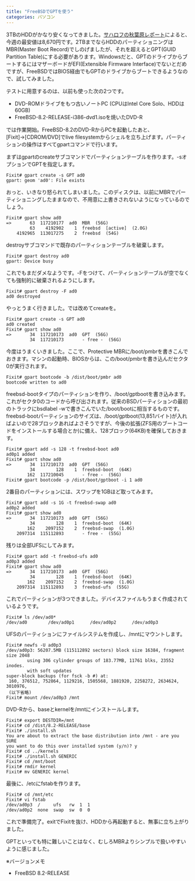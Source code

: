 ```yaml
---
title: "FreeBSDでGPTを使う"
categories: パソコン
---
```


3TBのHDDがかなり安くなってきました。[サハロフの秋葉原レポート](https://www2s.biglobe.ne.jp/~sakharov/)によると、今週の最安値は8,670円です。2TBまでならHDDのパーティショニングはMBR(Master Boot Record)でしのげましたが、それを超えるとGPT(GUID Partition Table)にする必要があります。Windowsだと、GPTのドライブからブートするにはマザーボードがEFI(Extensible Firmware Interface)でないとだめですが、FreeBSDではBIOS経由でもGPTのドライブからブートできるようなので、試してみました。

テストに用意するのは、以前も使った次の2つです。

- DVD-ROMドライブをもつ古いノートPC (CPUはIntel Core Solo、HDDは60GB)
- FreeBSD-8.2-RELEASE-i386-dvd1.isoを焼いたDVD-R

では作業開始。FreeBSD-8.2のDVD-RからPCを起動したあと、[Fixit]→[CDROM/DVD]でlive filesystemからシェルを立ち上げます。パーティションの操作はすべてgpartコマンドで行います。

まずはgpartのcreateサブコマンドでパーティションテーブルを作ります。-sオプションでGPTを指定します。

```console
Fixit# gpart create -s GPT ad0
gpart: geom 'ad0': File exists
```

おっと、いきなり怒られてしまいました。このディスクは、以前にMBRでパーティショニングしたままなので、不用意に上書きされないようになっているのでしょう。

```console
Fixit# gpart show ad0
=>       63  117210177  ad0  MBR  (56G)
         63    4192902    1  freebsd  [active]  (2.0G)
    4192965  113017275    2  freebsd  (54G)
```

destroyサブコマンドで既存のパーティションテーブルを破棄します。

```console
Fixit# gpart destroy ad0
gpart: Device busy
```

これでもまだダメなようです。-Fをつけて、パーティションテーブルが空でなくても強制的に破棄されるようにします。

```console
Fixit# gpart destroy -F ad0
ad0 destroyed
```

やっとうまく行きました。では改めてcreateを。

```console
Fixit# gpart create -s GPT ad0
ad0 created
Fixit# gpart show ad0
=>       34  117210173  ad0  GPT  (56G)
         34  117210173       - free -  (56G)
```

今度はうまくいきました。ここで、Protective MBRに/boot/pmbrを書きこんでおきます。マシンの起動時、BIOSからは、この/boot/pmbrを書き込んだセクタ0が実行されます。

```console
Fixit# gpart bootcode -b /dist/boot/pmbr ad0
bootcode written to ad0
```

freebsd-bootタイプのパーティションを作り、/boot/gptbootを書き込みます。これがセクタ0のコードから呼び出されます。従来のBSDパーティションの最初のトラックにbsdlabel -wで書きこんでいた/boot/bootに相当するものです。freebsd-bootパーティションのサイズは、/boot/gptboot(13,851バイト)が入ればよいので28ブロックあればよさそうですが、今後の拡張(ZFS用のブートコードをインストールする場合とか)に備え、128ブロック(64KB)を確保しておきます。

```console
Fixit# gpart add -s 128 -t freebsd-boot ad0
ad0p1 added
Fixit# gpart show ad0
=>       34  117210173  ad0  GPT  (56G)
         34        128    1  freebsd-boot  (64K)
        162  117210045       - free -  (56G)
Fixit# gpart bootcode -p /dist/boot/gptboot -i 1 ad0
```

2番目のパーティションには、スワップを1GBほど取ってみます。

```console
Fixit# gpart add -s 1G -t freebsd-swap ad0
ad0p2 added
Fixit# gpart show ad0
=>       34  117210173  ad0  GPT  (56G)
         34        128    1  freebsd-boot  (64K)
        162    2097152    2  freebsd-swap  (1.0G)
    2097314  115112893       - free -  (55G)
```

残りは全部UFSにしてみます。

```console
Fixit# gpart add -t freebsd-ufs ad0
ad0p3 added
Fixit# gpart show ad0
=>       34  117210173  ad0  GPT  (56G)
         34        128    1  freebsd-boot  (64K)
        162    2097152    2  freebsd-swap  (1.0G)
    2097314  115112893    3  freebsd-ufs  (55G)
```

これでパーティションが3つできました。デバイスファイルもうまく作成されているようです。

```console
Fixit# ls /dev/ad0*
/dev/ad0        /dev/ad0p1      /dev/ad0p2      /dev/ad0p3
```

UFSのパーティションにファイルシステムを作成し、/mntにマウントします。

```console
Fixit# newfs -U ad0p3
/dev/ad0p3: 56207.5MB (115112892 sectors) block size 16384, fragment size 2048
        using 306 cylinder groups of 183.77MB, 11761 blks, 23552 inodes.
        with soft updates
super-block backups (for fsck -b #) at:
 160, 376512, 752864, 1129216, 1505568, 1881920, 2258272, 2634624, 3010976,
 (以下省略)
Fixit# mount /dev/ad0p3 /mnt
```

DVD-Rから、baseとkernelを/mntにインストールします。

```console
Fixit# export DESTDIR=/mnt
Fixit# cd /dist/8.2-RELEASE/base
Fixit# ./install.sh
You are about to extract the base distribution into /mnt - are you SURE
you want to do this over installed system (y/n)? y
Fixit# cd ../kernels
Fixit# ./install.sh GENERIC
Fixit# cd /mnt/boot
Fixit# rmdir kernel
Fixit# mv GENERIC kernel
```

最後に、/etcにfstabを作ります。

```console
Fixit# cd /mnt/etc
Fixit# vi fstab
/dev/ad0p3  /     ufs   rw  1  1
/dev/ad0p2  none  swap  sw  0  0
```

これで準備完了。exitでFixitを抜け、HDDから再起動すると、無事に立ち上がりました。

GPTといっても特に難しいことはなく、むしろMBRよりシンプルで扱いやすいように感じました。

※バージョンメモ

- FreeBSD 8.2-RELEASE
